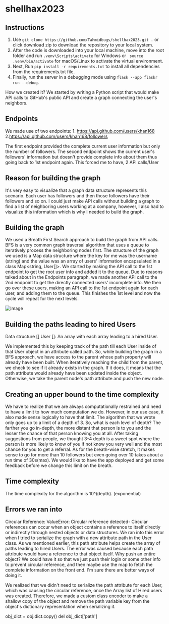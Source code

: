# shellhax2023

## Instructions
1. Use ```git clone https://github.com/Tahmidbugs/shellhax2023.git .``` or click download zip to download the repository to your local system.
2. After the code is downloaded into your local machine, move into the root folder and run ```.venv\Scripts\activate``` for Windows or ``` source .venv/bin/activate``` for macOS/Linux to activate the virtual environment.
3. Next, Run ```pip install -r requirements.txt``` to install all dependencies from the requirements.txt file.
4. Finally, run the server in a debugging mode using ```flask --app flaskr run --debug```.

How we created it?
We started by writing a Python script that would make API calls to GitHub's public API and create a graph connecting the user's neighbors.

## Endpoints
We made use of two endpoints: 1. https://api.github.com/users/khan168 2.https://api.github.com/users/khan168/followers

The first endpoint provided the complete current user information but only the number of followers. The second endpoint shows the current user's followers' information but doesn't provide complete info about them thus going back to 1st endpoint again. This forced me to have, 2 API calls/User

## Reason for building the graph
It's very easy to visualize that a graph data structure represents this scenario. Each user has followers and then those followers have their followers and so on. I could just make API calls without building a graph to find a list of neighboring users working at a company, however, I also had to visualize this information which is why I needed to build the graph.

## Building the graph
We used a Breath First Search approach to build the graph from API calls. BFS is a very common graph traversal algorithm that uses a queue to iteratively process the neighboring nodes first. The structure of the graph we used is a Map data structure where the key for me was the username (string) and the value was an array of users' information encapsulated in a class Map<string, User[]>. We started by making the API call to the 1st endpoint to get the root user info and added it to the queue. Due to reasons talked about in the Endpoints paragraph, we made another API call to the 2nd endpoint to get the directly connected users' incomplete info. We then go over these users, making an API call to the 1st endpoint again for each user, and adding them to the queue. This finishes the 1st level and now the cycle will repeat for the next levels.

![image](https://github.com/Tahmidbugs/shellhax2023/assets/87687164/f0370550-b6e9-4bf4-9ebd-14b899d53e60)


## Building the paths leading to hired Users
Data structure [[ User ]]: An array with each array leading to a hired User.

We implemented this by keeping track of the path till each User inside of that User object in an attribute called path. So, while building the graph in a BFS approach, we have access to the parent whose path property will already have been built. When iteratively reaching the child from the parent, we check to see if it already exists in the graph. If it does, it means that the path attribute would already have been updated inside the object. Otherwise, we take the parent node's path attribute and push the new node.

## Creating an upper bound to the time complexity
We have to realize that we are always computationally restrained and need to have a limit to how much computation we do. However, in our use case, it also made sense logically to have that limit. The algorithm that we wrote only goes up to a limit of a depth of 3. So, what is each level of depth? The farther you go in-depth, the more distant that person is to you and the lesser the chance of that person knowing you at all. After taking suggestions from people, we thought 3-4 depth is a sweet spot where the person is more likely to know of you if not know you very well and the most chance for you to get a referral. As for the breath-wise stretch, It makes sense to go for more than 10 followers but even going over 10 takes about a run time of 30s(max). We would like to have the app deployed and get some feedback before we change this limit on the breath.

## Time complexity
The time complexity for the algorithm is 10^(depth).  (exponential)

## Errors we ran into
Circular Reference:
ValueError: Circular reference detected- Circular references can occur when an object contains a reference to itself directly or indirectly through nested objects or data structures. We ran into this error when I tried to serialize the graph with a new attribute path in the User class. As we mentioned earlier, this path attribute helps create the array of paths leading to hired Users. The error was caused because each path attribute would have a reference to that object itself. Why push an entire object? We could have it so that we just push their login or some other info to prevent circular reference, and then maybe use the map to fetch the complete information on the front end. I'm sure there are better ways of doing it.

We realized that we didn't need to serialize the path attribute for each User, which was causing the circular reference, once the Array list of Hired users was created. Therefore, we made a custom class encoder to make a shallow copy of the object and remove the path variable key from the object's dictionary representation when serializing it.

obj_dict = obj.dict.copy()
del obj_dict['path']
